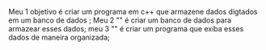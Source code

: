 Meu 1 objetivo é criar um programa em c++ que armazene dados digtados em um banco de dados ;
Meu 2    ""    é criar um banco de dados para armazear esses dados;
meu 3    ""    é criar um programa que exiba esses dados de maneira organizada;
